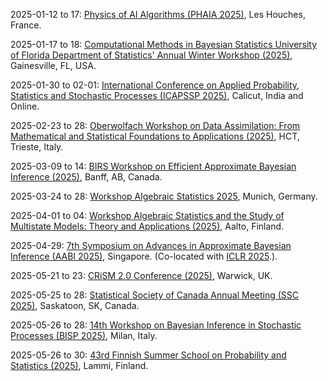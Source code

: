 2025-01-12 to 17: [Physics of AI Algorithms (PHAIA 2025)](https://houches-school-physics.com/program/program-2025/physics-of-ai-algorithms-phaia-2025-1479852.kjsp "PHAIA 2025 explores the physics-inspired foundations of AI algorithms. Topics include statistical mechanics of neural networks, optimization landscapes, and phase transitions in machine learning models. The school investigates connections between statistical physics, information theory, and AI, addressing topics like generalization, robustness, and emergent behaviors in deep learning systems."), Les Houches, France.

2025-01-17 to 18: [Computational Methods in Bayesian Statistics University of Florida Department of Statistics' Annual Winter Workshop (2025)](https://stat.ufl.edu/winter-workshop/2025-computational-methods-in-bayesian-statistics/ "This workshop focuses on computational methods in Bayesian statistics. Topics include Markov chain Monte Carlo, variational inference, and Bayesian hierarchical models. It explores applications in machine learning, biostatistics, and econometrics, emphasizing scalable algorithms and software tools for posterior inference and uncertainty quantification in complex datasets."), Gainesville, FL, USA.

2025-01-30 to 02-01: [International Conference on Applied Probability, Statistics and Stochastic Processes (ICAPSSP 2025)](https://sites.google.com/nitc.ac.in/icapssp25/ "ICAPSSP 2025 focuses on applied probability, statistics, and stochastic processes. Topics include time series analysis, stochastic differential equations, and Bayesian inference. The conference explores applications in finance, epidemiology, and engineering, bridging theoretical advancements with practical solutions for modeling uncertainty and complex systems."), Calicut, India and Online.

2025-02-23 to 28: [Oberwolfach Workshop on Data Assimilation: From Mathematical and Statistical Foundations to Applications (2025)](https://www.mfo.de/occasion/2509a/www_view "This workshop explores data assimilation, blending mathematical and statistical foundations. Topics include Kalman filtering, variational methods, and Bayesian inference for state estimation. Applications span meteorology, oceanography, and engineering, emphasizing robust algorithms for integrating noisy data into predictive models."), HCT, Trieste, Italy.

2025-03-09 to 14: [BIRS Workshop on Efficient Approximate Bayesian Inference (2025)](https://birs.ca/events/2025/5-day-workshops/25w5335 "This workshop explores efficient approximate Bayesian inference, covering variational inference, Markov chain Monte Carlo, and sequential Monte Carlo. Topics include scalable algorithms, uncertainty quantification, and applications in machine learning and biostatistics, emphasizing computational efficiency in Bayesian modeling."), Banff, AB, Canada.

2025-03-24 to 28: [Workshop Algebraic Statistics 2025](https://sites.google.com/view/algstat2025/ "This workshop focuses on algebraic statistics, covering polynomial models, graphical models, and tensor decompositions. Topics include maximum likelihood estimation, algebraic geometry in statistics, and applications in phylogenetics and machine learning, emphasizing algebraic tools for statistical inference."), Munich, Germany.

2025-04-01 to 04: [Workshop Algebraic Statistics and the Study of Multistate Models: Theory and Applications (2025)](https://www.kaiekubjas.com/algstatmsm/ "This workshop focuses on algebraic statistics for multistate models, covering Markov models, graphical models, and tensor methods. Topics include identifiability, parameter estimation, and applications in biology and social sciences, emphasizing algebraic techniques for complex statistical systems."), Aalto, Finland.

2025-04-29: [7th Symposium on Advances in Approximate Bayesian Inference (AABI 2025)](https://approximateinference.org "AABI 2025 explores approximate Bayesian inference, covering variational inference, expectation propagation, and scalable Monte Carlo methods. Topics include Bayesian deep learning, uncertainty quantification, and applications in AI and biostatistics, emphasizing efficient computational Bayesian techniques."), Singapore. (Co-located with [ICLR 2025](https://iclr.cc).).

2025-05-21 to 23: [CRiSM 2.0 Conference (2025)](https://warwick.ac.uk/fac/sci/statistics/news/crism-event2025 "CRiSM 2.0 focuses on statistical theory, covering Bayesian inference, high-dimensional statistics, and time-series analysis. Topics include computational statistics, causal inference, and applications in biostatistics and economics, emphasizing theoretical advancements in statistical modeling and analysis."), Warwick, UK.

2025-05-25 to 28: [Statistical Society of Canada Annual Meeting (SSC 2025)](https://ssc.ca/en/meetings/annual/2025-ssc-annual-meeting-saskatoon "Covers statistical theory and applications, focusing on Bayesian methods, machine learning, and data analysis. Topics include biostatistics, environmental statistics, and econometrics, emphasizing advancements in statistical modeling and inference."), Saskatoon, SK, Canada.

2025-05-26 to 28: [14th Workshop on Bayesian Inference in Stochastic Processes (BISP 2025)](https://bisp14.imati.cnr.it/ "BISP 2025 focuses on Bayesian inference in stochastic processes, covering Markov chain Monte Carlo, Gaussian processes, and sequential inference. Topics include time-series modeling, applications in finance and biostatistics, emphasizing computational Bayesian methods for stochastic systems."), Milan, Italy.

2025-05-26 to 30: [43rd Finnish Summer School on Probability and Statistics (2025)](https://fdnss.fi/43rd-finnish-summer-school-on-probability-and-statistics/ "This summer school explores probability and statistics, covering stochastic processes, Bayesian inference, and high-dimensional data analysis. Topics include random walks, statistical modeling, and applications in biology and finance, emphasizing foundational and applied probabilistic techniques."), Lammi, Finland.

